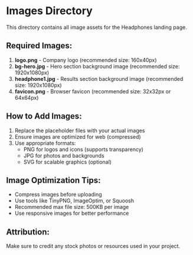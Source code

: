 # Images Directory

This directory contains all image assets for the Headphones landing page.

## Required Images:

1. **logo.png** - Company logo (recommended size: 160x40px)
2. **bg-hero.jpg** - Hero section background image (recommended size: 1920x1080px)
3. **headphone1.jpg** - Results section background image (recommended size: 1920x1080px)
4. **favicon.png** - Browser favicon (recommended size: 32x32px or 64x64px)

## How to Add Images:

1. Replace the placeholder files with your actual images
2. Ensure images are optimized for web (compressed)
3. Use appropriate formats:
   - PNG for logos and icons (supports transparency)
   - JPG for photos and backgrounds
   - SVG for scalable graphics (optional)

## Image Optimization Tips:

- Compress images before uploading
- Use tools like TinyPNG, ImageOptim, or Squoosh
- Recommended max file size: 500KB per image
- Use responsive images for better performance

## Attribution:

Make sure to credit any stock photos or resources used in your project.

